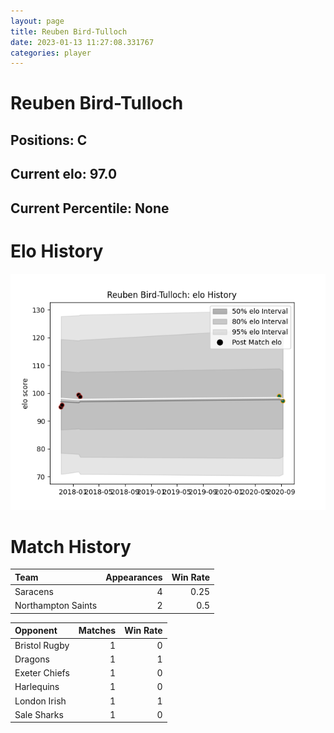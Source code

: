 ```yaml
---  
layout: page  
title: Reuben Bird-Tulloch  
date: 2023-01-13 11:27:08.331767  
categories: player  
---
```

# Reuben Bird-Tulloch

## Positions: C

## Current elo: 97.0

## Current Percentile: None

# Elo History


![elo history](history_ReubenBird-Tulloch.png)
# Match History


| Team               |   Appearances |   Win Rate |
|:-------------------|--------------:|-----------:|
| Saracens           |             4 |       0.25 |
| Northampton Saints |             2 |       0.5  |

| Opponent      |   Matches |   Win Rate |
|:--------------|----------:|-----------:|
| Bristol Rugby |         1 |          0 |
| Dragons       |         1 |          1 |
| Exeter Chiefs |         1 |          0 |
| Harlequins    |         1 |          0 |
| London Irish  |         1 |          1 |
| Sale Sharks   |         1 |          0 |